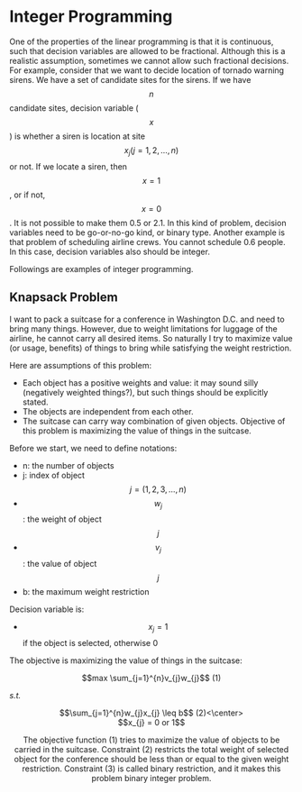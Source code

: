 # Integer Programming

One of the properties of the linear programming is that it is continuous, such that decision variables are allowed to be fractional. Although this is a realistic assumption, sometimes we cannot allow such fractional decisions. For example, consider that we want to decide location of tornado warning sirens. We have a set of candidate sites for the sirens. If we have $$n$$ candidate sites, decision variable ($$x$$) is whether a siren is location at site $$x_{j} (j = 1,2,\ldots, n)$$ or not. If we locate a siren, then $$x = 1$$, or if not, $$x = 0$$. It is not possible to make them 0.5 or 2.1. In this kind of problem, decision variables need to be go-or-no-go kind, or binary type. Another example is that problem of scheduling airline crews. You cannot schedule 0.6 people. In this case, decision variables also should be integer.

Followings are examples of integer programming.

## Knapsack Problem

I want to pack a suitcase for a conference in Washington D.C. and need to bring many things. However, due to weight limitations for luggage of the airline, he cannot carry all desired items. So naturally I try to maximize value (or usage, benefits) of things to bring while satisfying the weight restriction.

Here are assumptions of this problem:
- Each object has a positive weights and value: it may sound silly (negatively weighted things?), but such things should be explicitly stated.
- The objects are independent from each other.
- The suitcase can carry way combination of given objects.
Objective of this problem is maximizing the value of things in the suitcase.

Before we start, we need to define notations:

* n: the number of objects
* j: index of object $$j = (1,2,3,\ldots,n)$$
* $$w_{j}$$: the weight of object $$j$$
* $$v_{j}$$: the value of object $$j$$
* b: the maximum weight restriction

Decision variable is:

* $$x_{j} = 1$$ if the object is selected, otherwise 0

The objective is maximizing the value of things in the suitcase:

<center>$$max \sum_{j=1}^{n}v_{j}w_{j}$$ (1)</center>

*s.t.*

<center>$$\sum_{j=1}^{n}w_{j}x_{j} \leq b$$ (2)<\center>
<center>$$x_{j} = 0 or 1$$</center>

The objective function (1) tries to maximize the value of objects to be carried in the suitcase. Constraint (2) restricts the total weight of selected object for the conference should be less than or equal to the given weight restriction. Constraint (3) is called binary restriction, and it makes this problem binary integer problem.
